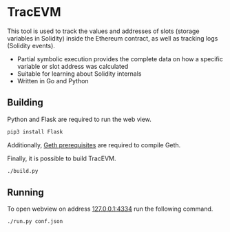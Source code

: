 # TracEVM

This tool is used to track the values and addresses of slots (storage variables in Solidity) inside the Ethereum contract, as well as tracking logs (Solidity events).

- Partial symbolic execution provides the complete data on how a specific variable or slot address was calculated
- Suitable for learning about Solidity internals
- Written in Go and Python

## Building

Python and Flask are required to run the web view.

```bash
pip3 install Flask
```

Additionally, [Geth prerequisites](https://geth.ethereum.org/docs/getting-started/installing-geth#build-from-source) are required to compile Geth.

Finally, it is possible to build TracEVM.

```bash
./build.py
```

## Running

To open webview on address [127.0.0.1:4334](http://127.0.0.1:4334) run the following command.

```bash
./run.py conf.json
```
